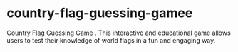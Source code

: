 # country-flag-guessing-gamee
Country Flag Guessing Game . This interactive and educational game allows users to test their knowledge of world flags in a fun and engaging way. 
